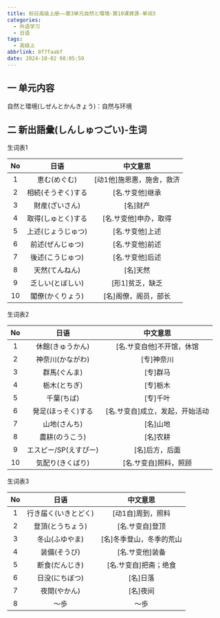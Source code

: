 ```yaml
---
title: 标日高级上册——第3单元自然と環境-第10课資源-单词3
categories:
  - 外语学习
  - 日语
tags:
  - 高级上
abbrlink: 8f7faabf
date: 2024-10-02 08:05:59
---
```

## 一 单元内容

自然と環境(しぜんとかんきょう)：自然与环境

<!--more-->

## 二 新出語彙(しんしゅつごい)-生词

生词表1

|  No  |        日语        |         中文意思          |
| :--: | :----------------: | :-----------------------: |
|  1   |    恵む(めぐむ)    | [动1他]施恩惠，施舍，救济 |
|  2   | 相続(そうぞく)する |      [名.サ变他]继承      |
|  3   |   財産(ざいさん)   |         [名]财产          |
|  4   | 取得(しゅとく)する |   [名.サ变他]申办，取得   |
|  5   | 上述(じょうじゅつ) |      [名.サ变他]上述      |
|  6   |  前述(ぜんじゅつ)  |      [名.サ变他]前述      |
|  7   |  後述(こうじゅつ)  |      [名.サ变他]后述      |
|  8   |   天然(てんねん)   |         [名]天然          |
|  9   |  乏しい(とぼしい)  |      [形1]贫乏，缺乏      |
|  10  |  閣僚(かくりょう)  |   [名]阁僚，阁员，部长    |

生词表2


|  No  |         日语          |            中文意思             |
| :--: | :-------------------: | :-----------------------------: |
|  1   |   休館(きゅうかん)    |    [名.サ变自他]不开馆，休馆    |
|  2   |   神奈川(かながわ)    |           [专]神奈川            |
|  3   |     群馬(ぐんま)      |            [专]群马             |
|  4   |     栃木(とちぎ)      |            [专]栃木             |
|  5   |      千葉(ちば)       |            [专]千叶             |
|  6   |  発足(ほっそく)する   | [名.サ变自]成立，发起，开始活动 |
|  7   |     山地(さんち)      |            [名]山地             |
|  8   |    農耕(のうこう)     |            [名]农耕             |
|  9   | エスピー/SP(えすぴー) |         [名]后方，后面          |
|  10  |   気配り(きくばり)    |      [名.サ变自]照料，照顾      |

生词表3

|  No  |         日语         |         中文意思         |
| :--: | :------------------: | :----------------------: |
|  1   | 行き届く(いきとどく) |    [动1自]周到，照料     |
|  2   |   登頂(とうちょう)   |     [名.サ变自]登顶      |
|  3   |    冬山(ふゆやま)    | [名]冬季登山，冬季的荒山 |
|  4   |     装備(そうび)     |     [名.サ变他]装备      |
|  5   |    断食(だんじき)    |  [名.サ变自]把斋；绝食   |
|  6   |    日没(にちぼつ)    |         [名]日落         |
|  7   |     夜間(やかん)     |         [名]夜间         |
|  8   |         ～歩         |           ～歩           |

